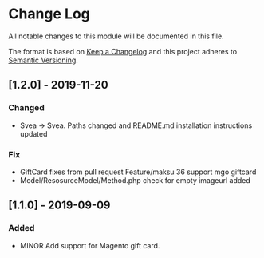 # Change Log
All notable changes to this module will be documented in this file.
 
The format is based on [Keep a Changelog](http://keepachangelog.com/)
and this project adheres to [Semantic Versioning](http://semver.org/). 
 
## [1.2.0] - 2019-11-20
### Changed
 - Svea -> Svea. Paths changed and README.md installation instructions updated

### Fix
 - GiftCard fixes from pull request Feature/maksu 36 support mgo giftcard
 - Model/ResosurceModel/Method.php check for empty imageurl added

## [1.1.0] - 2019-09-09
### Added

- MINOR Add support for Magento gift card.